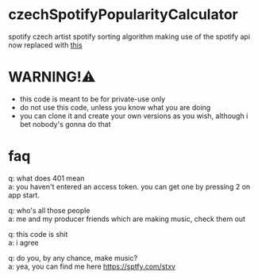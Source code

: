 # czechSpotifyPopularityCalculator
spotify czech artist spotify sorting algorithm making use of the spotify api  
now replaced with [this](https://github.com/steveruu/spotifymlscraper)

# WARNING!⚠️
* this code is meant to be for private-use only
* do not use this code, unless you know what you are doing
* you can clone it and create your own versions as you wish, although i bet nobody's gonna do that

# faq
q: what does 401 mean  
a: you haven't entered an access token. you can get one by pressing 2 on app start.

q: who's all those people  
a: me and my producer friends which are making music, check them out

q: this code is shit  
a: i agree

q: do you, by any chance, make music?  
a: yea, you can find me here https://sptfy.com/stxv
